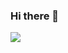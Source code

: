 ### Hi there 👋

<img src="https://img.shields.io/badge/#00599C?style=for-the-badge&logo=C++&logoColor=black">

